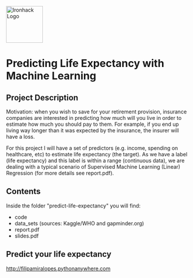 <img src="https://bit.ly/2VnXWr2" alt="Ironhack Logo" width="100"/>

# Predicting Life Expectancy with Machine Learning

## Project Description
Motivation: when you wish to save for your retirement provision, insurance companies are interested in predicting how much will you live in order to estimate how much you should pay to them. For example, if you end up living way longer than it was expected by the insurance, the insurer will have a loss.

For this project I will have a set of predictors (e.g. income, spending on healthcare, etc) to estimate life expectancy (the target). As we have a label (life expectancy) and this label is within a range (continuous data), we are dealing with a typical scenario of Supervised Machine Learning (Linear) Regression (for more details see report.pdf).

## Contents
Inside the folder "predict-life-expectancy" you will find:
- code 
- data_sets (sources: Kaggle/WHO and gapminder.org)
- report.pdf
- slides.pdf

## Predict your life expectancy
http://filipamiralopes.pythonanywhere.com